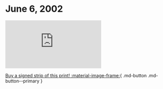 # June 6, 2002

![](https://www.achewood.com/comic.php?date=06062002)

[Buy a signed strip of this print! :material-image-frame:](https://achewood-holiday-pop-up.myshopify.com/products/strip#06062002){ .md-button .md-button--primary }

